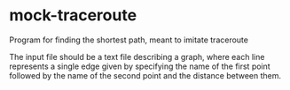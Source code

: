 # mock-traceroute
Program for finding the shortest path, meant to imitate traceroute

The input file should be a text file describing a graph, where each line represents a single edge given by specifying the name of the first point followed by the name of the second point and the distance between them.
